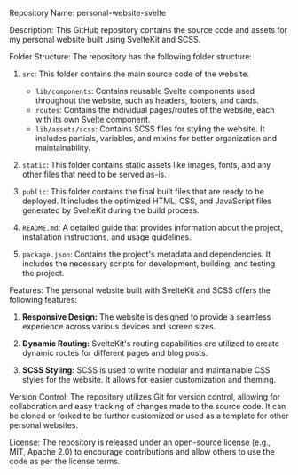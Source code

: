 Repository Name: personal-website-svelte

Description:
This GitHub repository contains the source code and assets for my personal website built using SvelteKit and SCSS.

Folder Structure:
The repository has the following folder structure:

1. `src`: This folder contains the main source code of the website.

   - `lib/components`: Contains reusable Svelte components used throughout the website, such as headers, footers, and cards.
   - `routes`: Contains the individual pages/routes of the website, each with its own Svelte component.
   - `lib/assets/scss`: Contains SCSS files for styling the website. It includes partials, variables, and mixins for better organization and maintainability.

2. `static`: This folder contains static assets like images, fonts, and any other files that need to be served as-is.

3. `public`: This folder contains the final built files that are ready to be deployed. It includes the optimized HTML, CSS, and JavaScript files generated by SvelteKit during the build process.

4. `README.md`: A detailed guide that provides information about the project, installation instructions, and usage guidelines.

5. `package.json`: Contains the project's metadata and dependencies. It includes the necessary scripts for development, building, and testing the project.

Features:
The personal website built with SvelteKit and SCSS offers the following features:

1. **Responsive Design:** The website is designed to provide a seamless experience across various devices and screen sizes.

2. **Dynamic Routing:** SvelteKit's routing capabilities are utilized to create dynamic routes for different pages and blog posts.

3. **SCSS Styling:** SCSS is used to write modular and maintainable CSS styles for the website. It allows for easier customization and theming.

Version Control:
The repository utilizes Git for version control, allowing for collaboration and easy tracking of changes made to the source code. It can be cloned or forked to be further customized or used as a template for other personal websites.

License:
The repository is released under an open-source license (e.g., MIT, Apache 2.0) to encourage contributions and allow others to use the code as per the license terms.
